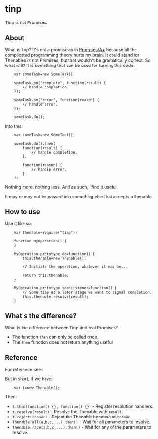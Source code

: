 tinp
====

Tinp is not Promises.

About
-----

What is tinp? It's not a promise as in [Promises/A+](https://github.com/promises-aplus) because all the complicated
programming theory hurts my brain. It could stand for Thenables is not Promises, but that wouldn't be gramatically
correct. So what is it? It is something that can be used for turning this code:

````
    var someTask=new SomeTask();

    someTask.on("complete", function(result) {
        // handle completion.
    });

    someTask.on("error", function(reason) {
        // handle error.
    });

    someTask.do();
````

Into this:

````
    var someTask=new SomeTask();

    someTask.do().then(
        function(result) {
            // handle completion.
        },

        function(reason) {
            // handle error.
        }
    );
````

Nothing more, nothing less. And as such, I find it useful.

It may or may not be passed into something else that accepts a thenable.

How to use
----------

Use it like so:

````
    var Thenable=require("tinp");

    function MyOperation() {
    }

    MyOperation.prototype.do=function() {
        this.thenable=new Thenable();

        // Initiate the operation, whatever it may be...

        return this.thenable;
    }

    MyOperation.prototype.someListener=function() {
        // Some time at a later stage we want to signal completion.
        this.thenable.resolve(result);
    }
````

What's the difference?
----------------------

What is the difference between Tinp and real Promises?

* The function `then` can only be called once.
* The `then` function does not return anything useful.

Reference
---------

For reference see: 

But in short, if we have:

````
    var t=new Thenable();
````

Then:

* `t.then(function() {}, function() {})` - Register resolution handlers.
* `t.resolve(result)` - Resolve the Thenable with `result`.
* `t.reject(reason)` - Reject the Thenable because of `reason`.
* `Thenable.all(a,b,c,...).then()` - Wait for all parameters to resolve.
* `Thenable.race(a,b,c,...).then()` - Wait for any of the parameters to resolve.
